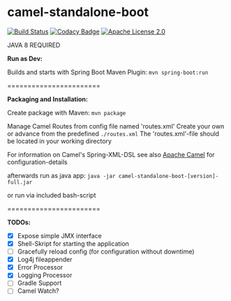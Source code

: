 camel-standalone-boot
=======================

[![Build Status](https://travis-ci.org/oneHandedDev/camel-standalone-boot.svg?branch=master)](https://travis-ci.org/oneHandedDev/camel-standalone-boot) [![Codacy Badge](https://api.codacy.com/project/badge/Grade/2d44181afdc74290bfda6d5f32bfa7b5)](https://www.codacy.com/app/stefan-haupt/camel-standalone-boot?utm_source=github.com&amp;utm_medium=referral&amp;utm_content=oneHandedDev/camel-standalone-boot&amp;utm_campaign=Badge_Grade) [![Apache License 2.0](http://img.shields.io/badge/license-apache2-red.svg?style=flat-square)](http://opensource.org/licenses/Apache-2.0)



JAVA 8 REQUIRED



**Run as Dev:**

Builds and starts with Spring Boot Maven Plugin:
`mvn spring-boot:run`

=======================

**Packaging and Installation:**

Create package with Maven:
`mvn package`

Manage Camel Routes from config file named 'routes.xml'
Create your own or advance from the predefined `./routes.xml`
The 'routes.xml'-file should be located in your working directory

For information on Camel's Spring-XML-DSL see also [Apache Camel](http://camel.apache.org/) for configuration-details

afterwards run as java app:
`java -jar camel-standalone-boot-[version]-full.jar`

or run via included bash-script

=======================

**TODOs:**
- [x] Expose simple JMX interface
- [x] Shell-Skript for starting the application
- [ ] Gracefully reload config (for configuration without downtime)
- [x] Log4j fileappender
- [x] Error Processor
- [x] Logging Processor
- [ ] Gradle Support
- [ ] Camel Watch?
